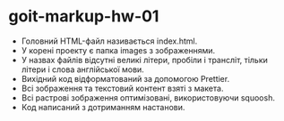 # goit-markup-hw-01

 - Головний HTML-файл називається index.html.
 - У корені проекту є папка images з зображеннями.
 - У назвах файлів відсутні великі літери, пробіли і трансліт, тільки літери і слова англійської мови.
 - Вихідний код відформатований за допомогою Prettier.
 - Всі зображення та текстовий контент взяті з макета.
 - Всі растрові зображення оптимізовані, використовуючи squoosh.
 - Код написаний з дотриманням настанови.
